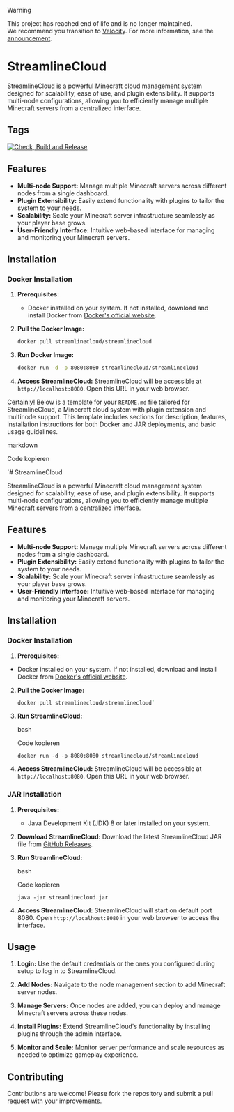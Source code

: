 
> [!WARNING]
> This project has reached end of life and is no longer maintained.  
> We recommend you transition to [Velocity](https://papermc.io/software/velocity). For more information, see the [announcement](https://forums.papermc.io/threads/1088/).

# StreamlineCloud

StreamlineCloud is a powerful Minecraft cloud management system designed for scalability, ease of use, and plugin extensibility. It supports multi-node configurations, allowing you to efficiently manage multiple Minecraft servers from a centralized interface.

## Tags

[![Check, Build and Release](https://github.com/streamlinecloud/StreamlineCloud/actions/workflows/docker-image.yml/badge.svg)](https://github.com/streamlinecloud/StreamlineCloud/actions/workflows/docker-image.yml)

## Features

- **Multi-node Support:** Manage multiple Minecraft servers across different nodes from a single dashboard.
- **Plugin Extensibility:** Easily extend functionality with plugins to tailor the system to your needs.
- **Scalability:** Scale your Minecraft server infrastructure seamlessly as your player base grows.
- **User-Friendly Interface:** Intuitive web-based interface for managing and monitoring your Minecraft servers.

## Installation

### Docker Installation

1. **Prerequisites:**
   - Docker installed on your system. If not installed, download and install Docker from [Docker's official website](https://www.docker.com/get-started).

2. **Pull the Docker Image:**
   ```bash
   docker pull streamlinecloud/streamlinecloud
   ```
   
3. **Run Docker Image:**
   ```bash
   docker run -d -p 8080:8080 streamlinecloud/streamlinecloud
   ```
   
4. **Access StreamlineCloud:**
StreamlineCloud will be accessible at `http://localhost:8080`. Open this URL in your web browser.

Certainly! Below is a template for your `README.md` file tailored for StreamlineCloud, a Minecraft cloud system with plugin extension and multinode support. This template includes sections for description, features, installation instructions for both Docker and JAR deployments, and basic usage guidelines.

markdown

Code kopieren

`# StreamlineCloud

StreamlineCloud is a powerful Minecraft cloud management system designed for scalability, ease of use, and plugin extensibility. It supports multi-node configurations, allowing you to efficiently manage multiple Minecraft servers from a centralized interface.

## Features

- **Multi-node Support:** Manage multiple Minecraft servers across different nodes from a single dashboard.
- **Plugin Extensibility:** Easily extend functionality with plugins to tailor the system to your needs.
- **Scalability:** Scale your Minecraft server infrastructure seamlessly as your player base grows.
- **User-Friendly Interface:** Intuitive web-based interface for managing and monitoring your Minecraft servers.

## Installation

### Docker Installation

1. **Prerequisites:**
 - Docker installed on your system. If not installed, download and install Docker from [Docker's official website](https://www.docker.com/get-started).

2. **Pull the Docker Image:**
   ```bash
   docker pull streamlinecloud/streamlinecloud` 

3.  **Run StreamlineCloud:**
    
    bash
    
    Code kopieren
    
    `docker run -d -p 8080:8080 streamlinecloud/streamlinecloud` 
    
4.  **Access StreamlineCloud:** StreamlineCloud will be accessible at `http://localhost:8080`. Open this URL in your web browser.
    

### JAR Installation

1.  **Prerequisites:**
    
    -   Java Development Kit (JDK) 8 or later installed on your system.
2.  **Download StreamlineCloud:** Download the latest StreamlineCloud JAR file from [GitHub Releases](https://github.com/yourusername/streamlinecloud/releases).
    
3.  **Run StreamlineCloud:**
    
    bash
    
    Code kopieren
    
    `java -jar streamlinecloud.jar` 
    
4.  **Access StreamlineCloud:** StreamlineCloud will start on default port 8080. Open `http://localhost:8080` in your web browser to access the interface.
    

## Usage

1.  **Login:** Use the default credentials or the ones you configured during setup to log in to StreamlineCloud.
    
2.  **Add Nodes:** Navigate to the node management section to add Minecraft server nodes.
    
3.  **Manage Servers:** Once nodes are added, you can deploy and manage Minecraft servers across these nodes.
    
4.  **Install Plugins:** Extend StreamlineCloud's functionality by installing plugins through the admin interface.
    
5.  **Monitor and Scale:** Monitor server performance and scale resources as needed to optimize gameplay experience.
    

## Contributing

Contributions are welcome! Please fork the repository and submit a pull request with your improvements.

